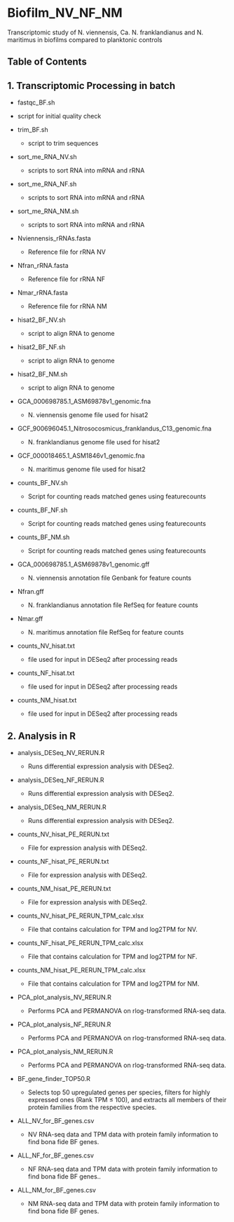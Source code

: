# Biofilm_NV_NF_NM
Transcriptomic study of N. viennensis, Ca. N. franklandianus and N. maritimus in biofilms compared to planktonic controls


## Table of Contents

## 1. Transcriptomic Processing in batch

 *  fastqc_BF.sh
  * script for initial quality check

* trim_BF.sh
  * script to trim sequences

* sort_me_RNA_NV.sh
  * scripts to sort RNA into mRNA and rRNA

* sort_me_RNA_NF.sh
  * scripts to sort RNA into mRNA and rRNA

* sort_me_RNA_NM.sh
  * scripts to sort RNA into mRNA and rRNA

* Nviennensis_rRNAs.fasta
  * Reference file for rRNA NV

* Nfran_rRNA.fasta
  * Reference file for rRNA NF

* Nmar_rRNA.fasta
  * Reference file for rRNA NM


* hisat2_BF_NV.sh
  * script to align RNA to genome

* hisat2_BF_NF.sh
  * script to align RNA to genome

* hisat2_BF_NM.sh
  * script to align RNA to genome


* GCA_000698785.1_ASM69878v1_genomic.fna
  * N. viennensis genome file used for hisat2

* GCF_900696045.1_Nitrosocosmicus_franklandus_C13_genomic.fna
  * N. franklandianus genome file used for hisat2

* GCF_000018465.1_ASM1846v1_genomic.fna
  * N. maritimus genome file used for hisat2

* counts_BF_NV.sh
  * Script for counting reads matched genes using featurecounts

* counts_BF_NF.sh
  * Script for counting reads matched genes using featurecounts

* counts_BF_NM.sh
  * Script for counting reads matched genes using featurecounts


* GCA_000698785.1_ASM69878v1_genomic.gff
  * N. viennensis annotation file Genbank for feature counts

* Nfran.gff
  * N. franklandianus annotation file RefSeq for feature counts

* Nmar.gff
  * N. maritimus annotation file RefSeq for feature counts

* counts_NV_hisat.txt
  *  file used for input in DESeq2 after processing reads 

* counts_NF_hisat.txt
  *  file used for input in DESeq2 after processing reads  

* counts_NM_hisat.txt
  *  file used for input in DESeq2 after processing reads  


## 2. Analysis in R

*  analysis_DESeq_NV_RERUN.R
   * Runs differential expression analysis with DESeq2.

*  analysis_DESeq_NF_RERUN.R
   * Runs differential expression analysis with DESeq2.

* analysis_DESeq_NM_RERUN.R
   * Runs differential expression analysis with DESeq2.

* counts_NV_hisat_PE_RERUN.txt
   * File for expression analysis with DESeq2.
    
* counts_NF_hisat_PE_RERUN.txt
   * File for expression analysis with DESeq2.
     
* counts_NM_hisat_PE_RERUN.txt
   * File for expression analysis with DESeq2.
     
 
 * counts_NV_hisat_PE_RERUN_TPM_calc.xlsx
   * File that contains calculation for TPM and log2TPM for NV.
    
* counts_NF_hisat_PE_RERUN_TPM_calc.xlsx
   * File that contains calculation for TPM and log2TPM for NF.
     
* counts_NM_hisat_PE_RERUN_TPM_calc.xlsx
   * File that contains calculation for TPM and log2TPM for NM.


 * PCA_plot_analysis_NV_RERUN.R
   * Performs PCA and PERMANOVA on rlog-transformed RNA-seq data. 
    
* PCA_plot_analysis_NF_RERUN.R
   * Performs PCA and PERMANOVA on rlog-transformed RNA-seq data. 
     
* PCA_plot_analysis_NM_RERUN.R
   * Performs PCA and PERMANOVA on rlog-transformed RNA-seq data.
 
 
* BF_gene_finder_TOP50.R
   * Selects top 50 upregulated genes per species, filters for highly expressed ones (Rank TPM ≤ 100), and extracts all members of their protein families from the respective species.


* ALL_NV_for_BF_genes.csv
   * NV RNA-seq data and TPM data with protein family information to find bona fide BF genes.
    
* ALL_NF_for_BF_genes.csv
   * NF RNA-seq data and TPM data with protein family information to find bona fide BF genes.. 
     
* ALL_NM_for_BF_genes.csv
   * NM RNA-seq data and TPM data with protein family information to find bona fide BF genes.



